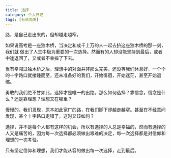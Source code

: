 ```yaml
---
title: 选择
category: 个人日记
tags: [有感而发]
---
```


路，是自己走出来的，但却越走越窄。

如果说高考是一座独木桥，当决定和成千上万的人一起去挤这座独木桥的那一刻，我们就 做出了人生中极为重要的一次选择。然而有的人却没能坚持到最后，或者中途返回了，又或者不幸摔了下去。

当有幸闯过独木桥之后，理想中的对面并非那么完美，还没等我们休息好，一个个的十字路口就接踵而至，还未准备好的我们，开始徘徊，开始迷茫，甚至开始退缩。

勇敢的我们绝不甘如此，选择才是唯一的出路。那么如何选择？靠信念，信念是什么？还是靠理想？理想又在哪里？

慢慢的，我们发现，原本如此宽广的路，在我们脚下却越走越窄。甚至在不经意间发现，某个十字路口走错了，这时又该如何？

选择，并不是每个人都有这样的机会，所以有选择的人总是幸福的，然而有选择的人又是痛苦的，因为每一次选择都必须做出艰难的决定，每一次选择都是对信仰和理想的一次考验。

只有坚定信仰和理想，我们才能从容的做出每一次选择，走到最后。
